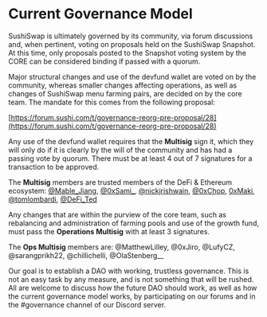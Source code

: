 # Current Governance Model

SushiSwap is ultimately governed by its community, via forum discussions and, when pertinent, voting on proposals held on the SushiSwap Snapshot. At this time, only proposals posted to the Snapshot voting system by the CORE can be considered binding if passed with a quorum.

Major structural changes and use of the devfund wallet are voted on by the community, whereas smaller changes affecting operations, as well as changes of SushiSwap menu farming pairs, are decided on by the core team. The mandate for this comes from the following proposal:

[https://forum.sushi.com/t/governance-reorg-pre-proposal/28](https://forum.sushi.com/t/governance-reorg-pre-proposal/28)

Any use of the devfund wallet requires that the **Multisig** sign it, which they will only do if it is clearly by the will of the community and has had a passing vote by quorum. There must be at least 4 out of 7 signatures for a transaction to be approved.

The **Multisig** members are trusted members of the DeFi & Ethereum ecosystem: [@Mable_Jiang](https://twitter.com/Mable_Jiang), [@0xSami\_](https://twitter.com/0xSami_), [@nickjrishwain](https://twitter.com/nickjrishwain), [@0xChop](https://twitter.com/0xChop), [0xMaki](https://twitter.com/0xMaki), [@tomlombardi](https://twitter.com/tomlombardi), [@DeFi_Ted](https://twitter.com/DeFi_Ted)

Any changes that are within the purview of the core team, such as rebalancing and administration of farming pools and use of the growth fund, must pass the **Operations Multisig** with at least 3 signatures.

The **Ops Multisig** members are: @MatthewLilley, @0xJiro, @LufyCZ, @sarangprikh22, @chillichelli, @OlaStenberg\_\_

Our goal is to establish a DAO with working, trustless governance. This is not an easy task by any measure, and is not something that will be rushed. All are welcome to discuss how the future DAO should work, as well as how the current governance model works, by participating on our forums and in the #governance channel of our Discord server.
